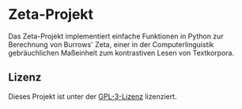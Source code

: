 # Zeta-Projekt

Das Zeta-Projekt implementiert einfache Funktionen in Python zur Berechnung von Burrows' Zeta, einer in der Computerlinguistik gebräuchlichen Maßeinheit zum kontrastiven Lesen von Textkorpora.

## Lizenz

Dieses Projekt ist unter der [GPL-3-Lizenz](https://opensource.org/license/gpl-3-0/) lizenziert.
